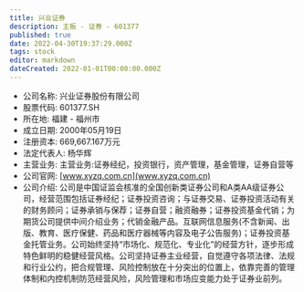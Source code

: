 ```yaml
---
title: 兴业证券
description: 主板 - 证券 - 601377
published: true
date: 2022-04-30T19:37:29.000Z
tags: stock
editor: markdown
dateCreated: 2022-01-01T00:00:00.000Z
---
```


- 公司名称: 兴业证券股份有限公司
- 股票代码: 601377.SH
- 所在地: 福建 - 福州市
- 成立日期: 2000年05月19日
- 注册资本: 669,667.167万元
- 法定代表人: 杨华辉
- 主营业务: 主营业务:证券经纪，投资银行，资产管理，基金管理，证券自营等
- 公司官网: [www.xyzq.com.cn](www.xyzq.com.cn)
- 公司介绍: 公司是中国证监会核准的全国创新类证券公司和A类AA级证券公司，经营范围包括证券经纪；证券投资咨询；与证券交易、证券投资活动有关的财务顾问；证券承销与保荐；证券自营；融资融券；证券投资基金代销；为期货公司提供中间介绍业务；代销金融产品。互联网信息服务(不含新闻、出版、教育、医疗保健、药品和医疗器械等内容及电子公告服务)；证券投资基金托管业务。公司始终坚持“市场化、规范化、专业化”的经营方针，逐步形成特色鲜明的稳健经营风格。公司坚持证券主业经营，自觉遵守各项法律、法规和行业公约，把合规管理、风险控制放在十分突出的位置上，依靠完善的管理体制和内控机制防范经营风险，风险管理和市场应变能力处于证券业前列。


